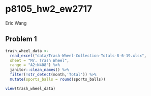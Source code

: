 p8105\_hw2\_ew2717
================
Eric Wang

## Problem 1

``` r
trash_wheel_data <-
  read_excel("data/Trash-Wheel-Collection-Totals-8-6-19.xlsx",
  sheet = "Mr. Trash Wheel",
  range = "A2:N408") %>% 
  janitor::clean_names() %>% 
  filter(!str_detect(month,'Total')) %>% 
  mutate(sports_balls = round(sports_balls))

view(trash_wheel_data)
```
